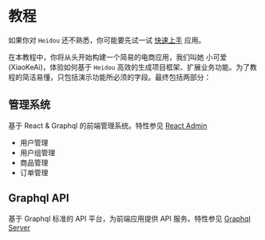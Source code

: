 # 教程

如果你对 `Heidou` 还不熟悉，你可能要先试一试 [快速上手](getting-started.md)  应用。

在本教程中，你将从头开始构建一个简易的电商应用，我们叫她 小可爱 (XiaoKeAi)，体验如何基于 `Heidou` 高效的生成项目框架、扩展业务功能。为了教程的简洁易懂，只包括演示功能所必须的字段。最终包括两部分：

## 管理系统

基于 React & Graphql 的前端管理系统。特性参见 [React Admin](templates-react-admin.md)
- 用户管理
- 用户组管理
- 商品管理
- 订单管理

## Graphql API 

基于 Graphql 标准的 API 平台，为前端应用提供 API 服务。特性参见 [Graphql Server](templates-graphql-server.md)



